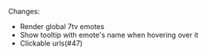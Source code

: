Changes:
* Render global 7tv emotes
* Show tooltip with emote's name when hovering over it
* Clickable urls(#47)

